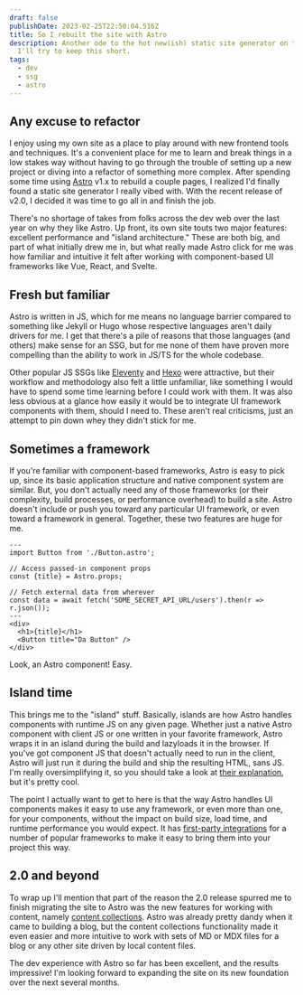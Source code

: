 ```yaml
---
draft: false
publishDate: 2023-02-25T22:50:04.516Z
title: So I rebuilt the site with Astro
description: Another ode to the hot new(ish) static site generator on the block.
  I'll try to keep this short.
tags:
  - dev
  - ssg
  - astro
---
```

## Any excuse to refactor

I enjoy using my own site as a place to play around with new frontend tools and techniques. It's a convenient place for me to learn and break things in a low stakes way without having to go through the trouble of setting up a new project or diving into a refactor of something more complex. After spending some time using [Astro](https://astro.build) v1.x to rebuild a couple pages, I realized I'd finally found a static site generator I really vibed with. With the recent release of v2.0, I decided it was time to go all in and finish the job.

There's no shortage of takes from folks across the dev web over the last year on why they like Astro. Up front, its own site touts two major features: excellent performance and "island architecture." These are both big, and part of what initially drew me in, but what really made Astro click for me was how familiar and intuitive it felt after working with component-based UI frameworks like Vue, React, and Svelte.

## Fresh but familiar

Astro is written in JS, which for me means no language barrier compared to something like Jekyll or Hugo whose respective languages aren't daily drivers for me. I get that there's a pile of reasons that those languages (and others) make sense for an SSG, but for me none of them have proven more compelling than the ability to work in JS/TS for the whole codebase.

Other popular JS SSGs like [Eleventy](https://www.11ty.dev/) and [Hexo](https://hexo.io/) were attractive, but their workflow and methodology also felt a little unfamiliar, like something I would have to spend some time learning before I could work with them. It was also less obvious at a glance how easily it would be to integrate UI framework components with them, should I need to. These aren't real criticisms, just an attempt to pin down whey they didn't stick for me.

## Sometimes a framework

If you're familiar with component-based frameworks, Astro is easy to pick up, since its basic application structure and native component system are similar. But, you don't actually need any of those frameworks (or their complexity, build processes, or performance overhead) to build a site. Astro doesn't include or push you toward any particular UI framework, or even toward a framework in general. Together, these two features are huge for me.

```astro
---
import Button from './Button.astro';

// Access passed-in component props
const {title} = Astro.props;

// Fetch external data from wherever
const data = await fetch('SOME_SECRET_API_URL/users').then(r => r.json());
---
<div>
  <h1>{title}</h1>
  <Button title="Da Button" />
</div>
```
Look, an Astro component! Easy.

## Island time

This brings me to the "island" stuff. Basically, islands are how Astro handles components with runtime JS on any given page. Whether just a native Astro component with client JS or one written in your favorite framework, Astro wraps it in an island during the build and lazyloads it in the browser. If you've got component JS that doesn't actually need to run in the client, Astro will just run it during the build and ship the resulting HTML, sans JS. I'm really oversimplifying it, so you should take a look at [their explanation](https://docs.astro.build/en/concepts/islands/), but it's pretty cool.

The point I actually want to get to here is that the way Astro handles UI components makes it easy to use any framework, or even more than one, for your components, without the impact on build size, load time, and runtime performance you would expect. It has [first-party integrations](https://docs.astro.build/en/core-concepts/framework-components/) for a number of popular frameworks to make it easy to bring them into your project this way.

## 2.0 and beyond

To wrap up I'll mention that part of the reason the 2.0 release spurred me to finish migrating the site to Astro was the new features for working with content, namely [content collections](https://docs.astro.build/en/guides/content-collections/). Astro was already pretty dandy when it came to building a blog, but the content collections functionality made it even easier and more intuitive to work with sets of MD or MDX files for a blog or any other site driven by local content files.

The dev experience with Astro so far has been excellent, and the results impressive! I'm looking forward to expanding the site on its new foundation over the next several months.